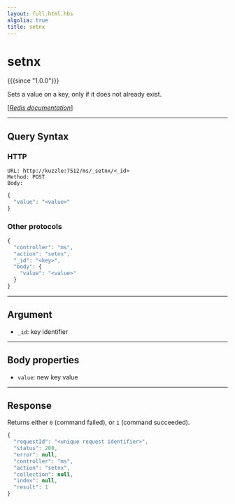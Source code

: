 ```yaml
---
layout: full.html.hbs
algolia: true
title: setnx
---
```


# setnx

{{{since "1.0.0"}}}

Sets a value on a key, only if it does not already exist.

[[_Redis documentation_]](https://redis.io/commands/setnx)

---

## Query Syntax

### HTTP

```http
URL: http://kuzzle:7512/ms/_setnx/<_id>
Method: POST  
Body:
```

```js
{
  "value": "<value>"
}
```

### Other protocols

```js
{
  "controller": "ms",
  "action": "setnx",
  "_id": "<key>",
  "body": {
    "value": "<value>"
  }
}
```

---

## Argument

* `_id`: key identifier

---

## Body properties

* `value`: new key value

---

## Response

Returns either `0` (command failed), or `1` (command succeeded).

```javascript
{
  "requestId": "<unique request identifier>",
  "status": 200,
  "error": null,
  "controller": "ms",
  "action": "setnx",
  "collection": null,
  "index": null,
  "result": 1
}
```
